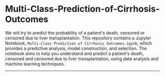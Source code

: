 # Multi-Class-Prediction-of-Cirrhosis-Outcomes

We will try to predict the probability of a patient's death, censored or censored due to liver transplantation. This repository contains a Jupyter Notebook, `Multi-Class Prediction of Cirrhosis Outcomes.ipynb`, which provides a predictive analysis, model construction, and selection. The notebook aims to help you understand and predict a patient's death, censored and censored due to liver transplantation, using data analysis and machine learning techniques.

<hr />
